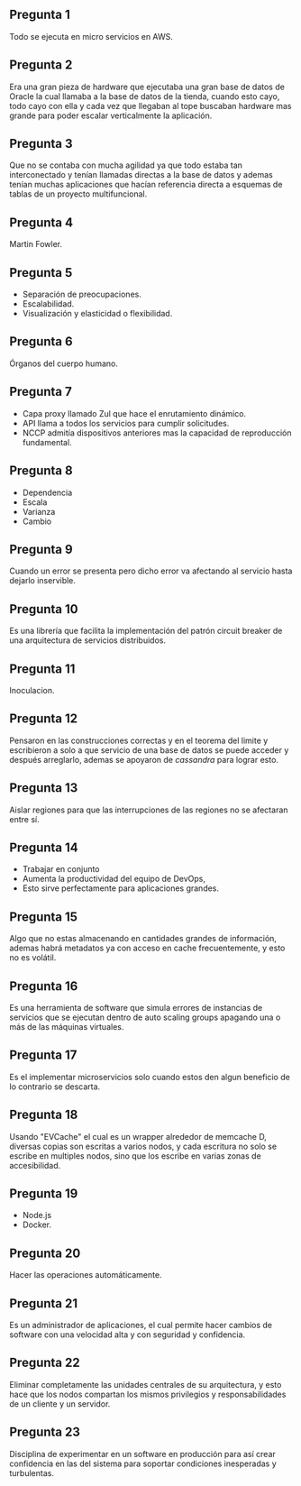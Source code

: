 ## Pregunta 1
Todo se ejecuta en micro servicios en AWS.

## Pregunta 2
Era una gran pieza de hardware que ejecutaba una gran base de datos de Oracle la cual llamaba a la base de datos de la tienda, cuando esto cayo, todo cayo con ella y cada vez que llegaban al tope buscaban hardware mas grande para poder escalar verticalmente la aplicación.

## Pregunta 3
Que no se contaba con mucha agilidad ya que todo estaba tan interconectado y tenían llamadas directas a la base de datos y ademas tenían muchas aplicaciones que hacían referencia directa a esquemas de tablas de un proyecto multifuncional.

## Pregunta 4
Martin Fowler.

## Pregunta 5
- Separación de preocupaciones.
- Escalabilidad.
- Visualización y elasticidad o flexibilidad.

## Pregunta 6
Órganos del cuerpo humano.

## Pregunta 7
- Capa proxy llamado Zul que hace el enrutamiento dinámico.
- API llama a todos los servicios para cumplir solicitudes.
- NCCP admitía dispositivos anteriores mas la capacidad de reproducción fundamental.

## Pregunta 8
- Dependencia
- Escala
- Varianza
- Cambio

## Pregunta 9
Cuando un error se presenta pero dicho error va afectando al servicio hasta dejarlo inservible.

## Pregunta 10
Es una librería que facilita la implementación del patrón circuit breaker de una arquitectura de servicios distribuidos.

## Pregunta 11
Inoculacion.

## Pregunta 12
Pensaron en las construcciones correctas y en el teorema del limite y escribieron a solo a que servicio de una base de datos se puede acceder y después arreglarlo, ademas se apoyaron de *cassandra* para lograr esto.

## Pregunta 13
Aislar regiones para que las interrupciones de las regiones no se afectaran entre sí.

## Pregunta 14
- Trabajar en conjunto
- Aumenta la productividad del equipo de DevOps, 
- Esto sirve perfectamente para aplicaciones grandes.

## Pregunta 15
Algo que no estas almacenando en cantidades grandes de información, ademas habrá metadatos ya con acceso en cache frecuentemente, y esto no es volátil.
## Pregunta 16
Es una herramienta de software que simula errores de instancias de servicios que se ejecutan dentro de auto scaling groups apagando una o más de las máquinas virtuales.

## Pregunta 17
Es el implementar microservicios solo cuando estos den algun beneficio de lo contrario se descarta.

## Pregunta 18
Usando "EVCache" el cual es un wrapper alrededor de memcache D, diversas copias son escritas a varios nodos, y cada escritura no solo se escribe en multiples nodos, sino que los escribe en varias zonas de accesibilidad.

## Pregunta 19
- Node.js 
- Docker.

## Pregunta 20
Hacer las operaciones automáticamente.

## Pregunta 21
Es un administrador de aplicaciones, el cual permite hacer cambios de software con una velocidad alta y con seguridad y confidencia.

## Pregunta 22
Eliminar completamente las unidades centrales de su arquitectura, y esto hace que los nodos compartan los mismos privilegios y responsabilidades de un cliente y un servidor.

## Pregunta 23
Disciplina de experimentar en un software en producción para así crear confidencia en las  del sistema para soportar condiciones inesperadas y turbulentas.